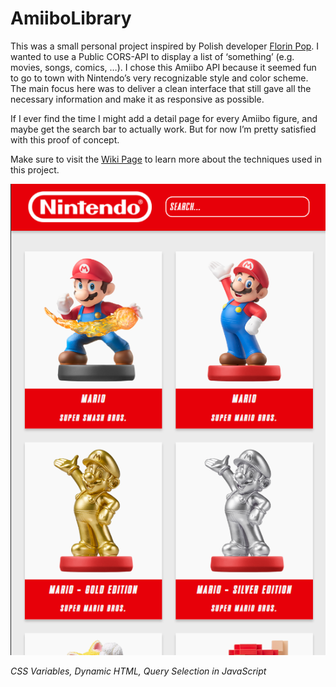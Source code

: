 # AmiiboLibrary

This was a small personal project inspired by Polish developer [Florin Pop](https://github.com/florinpop17). I wanted to use a Public CORS-API to display a list of ‘something’ (e.g. movies, songs, comics, …). I chose this Amiibo API because it seemed fun to go to town with Nintendo’s very recognizable style and color scheme. The main focus here was to deliver a clean interface that still gave all the necessary information and make it as responsive as possible.


If I ever find the time I might add a detail page for every Amiibo figure, and maybe get the search bar to actually work. But for now I’m pretty satisfied with this proof of concept.

Make sure to visit the [Wiki Page](https://github.com/VerbekeIbe/AmiiboLibrary/wiki) to learn more about the techniques used in this project.

![App screenshot](https://github.com/VerbekeIbe/AmiiboLibrary/blob/master/documentation/App.png)

*CSS Variables, Dynamic HTML, Query Selection in JavaScript*

